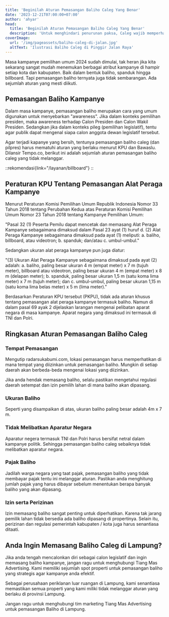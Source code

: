 ```yaml
---
title: 'Beginilah Aturan Pemasangan Baliho Caleg Yang Benar'
date: '2023-12-21T07:00:00+07:00'
author: 'ahyar'
head:
  title: 'Beginilah Aturan Pemasangan Baliho Caleg Yang Benar'
  description: 'Untuk menghindari penurunan paksa, Caleg wajib memperhatikan hal ini.  Aturan Pemasangan Baliho Caleg di Propinsi Lampung dan seluruh Indonesia.'
coverImage:
  url: '/img/pageassets/baliho-caleg-di-jalan.jpg'
  altText: 'Ilustrasi Baliho Caleg di Pinggir Jalan Raya'
---
```

Masa kampanye pemilihan umum 2024 sudah dimulai, tak heran jika kita sekarang sangat mudah menemukan berbagai atribut kampanye di hampir setiap kota dan kabupaten.  Baik dalam bentuk baliho, spanduk hingga billboard. Tapi pemasangan baliho ternyata juga tidak sembarangan.  Ada sejumlah aturan yang mesti diikuti.

## Pemasangan Baliho Kampanye
Dalam masa kampanye, pemasangan baliho merupakan cara yang umum digunakan untuk menyebarkan "awareness".  Jika dalam konteks pemilihan presiden, maka awareness terhadap Calon Presiden dan Calon Wakil Presiden.  Sedangkan jika dalam konteks pileg (pemilihan legislatif), tentu agar publik dapat mengenal siapa calon anggota dewan legislatif tersebut.

Agar terjadi kapanye yang bersih, tentunya pemasangan baliho caleg (dan pilpres) harus mematuhi aturan yang berlaku menurut KPU dan Bawaslu. Dilansir Tempo.co, berikut ini adalah sejumlah aturan pemasangan baliho caleg yang tidak melanggar.

::rekomendasi{link="/layanan/billboard"}
::

## Peraturan KPU Tentang Pemasangan Alat Peraga Kampanye

Menurut Peraturan Komisi Pemilihan Umum Republik Indonesia Nomor 33 Tahun 2018 tentang Perubahan Kedua atas Peraturan Komisi Pemilihan Umum Nomor 23 Tahun 2018 tentang Kampanye Pemilihan Umum:

"Pasal 32 (1) Peserta Pemilu dapat mencetak dan memasang Alat Peraga Kampanye sebagaimana dimaksud dalam Pasal 23 ayat (1) huruf d. (2) Alat Peraga Kampanye sebagaimana dimaksud pada ayat (1) meliputi: a. baliho, billboard, atau videotron; b. spanduk; dan/atau c. umbul-umbul."

Sedangkan ukuran alat peraga kampanye pun juga diatur:

"(3) Ukuran Alat Peraga Kampanye sebagaimana dimaksud pada ayat (2) adalah: a. baliho, paling besar ukuran 4 m (empat meter) x 7 m (tujuh meter), billboard atau videotron, paling besar ukuran 4 m (empat meter) x 8 m (delapan meter); b. spanduk, paling besar ukuran 1,5 m (satu koma lima meter) x 7 m (tujuh meter); dan c. umbul-umbul, paling besar ukuran 1,15 m (satu koma lima belas meter) x 5 m (lima meter)."

Berdasarkan Peraturan KPU tersebut (PKPU), tidak ada aturan khusus tentang pemasangan alat peraga kampanye termasuk baliho.  Namun di dalam pasal 69 ayak 2 dijelaskan larangan mengenai pelibatan aparat negara di masa kampanye.  Aparat negara yang dimaksud ini termasuk di TNI dan Polri.

## Ringkasan Aturan Pemasangan Baliho Caleg

### Tempat Pemasangan
Mengutip radarsukabumi.com, lokasi pemasangan harus memperhatikan di mana tempat yang diizinkan untuk pemasangan baliho.  Mungkin di setiap daerah akan berbeda-beda mengenai lokasi yang diizinkan.

Jika anda hendak memasang baliho, selalu pastikan mengetahui regulasi daerah setempat dan izin pemilih lahan di mana baliho akan dipasang.

### Ukuran Baliho

Seperti yang disampaikan di atas, ukuran baliho paling besar adalah 4m x 7 m.

### Tidak Melibatkan Aparatur Negara

Aparatur negera termasuk TNI dan Polri harus bersifat netral dalam kampanye politik.  Sehingga pemasangan baliho caleg sebaiknya tidak melibatkan aparatur negara.

### Pajak Baliho

Jadilah warga negara yang taat pajak, pemasangan baliho yang tidak membayar pajak tentu ini melanggar aturan.  Pastikan anda menghitung jumlah pajak yang harus dibayar sebelum menentukan berapa banyak baliho yang akan dipasang.

### Izin serta Perizinan

Izin memasang baliho sangat penting untuk diperhatikan.  Karena tak jarang pemilik lahan tidak bersedia ada baliho dipasang di propertinya.  Selain itu, perizinan dan regulasi pemerintah kabupaten / kota juga harus senantiasa ditaati.

## Anda Ingin Memasang Baliho Caleg di Lampung?

Jika anda tengah mencalonkan diri sebagai calon legislatif dan ingin memasang baliho kampanye, jangan ragu untuk menghubungi Tiang Mas Advertising.  Kami memiliki sejumlah spot properti untuk pemasangan baliho yang strategis agar kampanye anda efektif.

Sebagai perusahaan periklanan luar ruangan di Lampung, kami senantiasa memastikan semua properti yang kami miliki tidak melanggar aturan yang berlaku di provinsi Lampung.

Jangan ragu untuk menghubungi tim marketing Tiang Mas Advertising untuk pemasangan Baliho di Lampung.